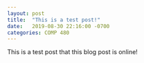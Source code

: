 ```yaml
---
layout: post
title:  "This is a test post!"
date:   2019-08-30 22:16:00 -0700
categories: COMP 480
---
```

This is a test post that this blog post is online!